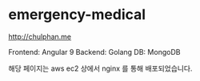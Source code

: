# emergency-medical

http://chulphan.me

Frontend: Angular 9
Backend: Golang
DB: MongoDB

해당 페이지는 aws ec2 상에서 nginx 를 통해 배포되었습니다.
